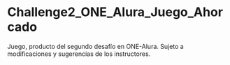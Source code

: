 # Challenge2_ONE_Alura_Juego_Ahorcado
Juego, producto del segundo desafío en ONE-Alura. Sujeto a modificaciones y sugerencias de los instructores.
